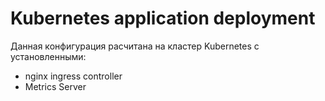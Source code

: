 # Kubernetes application deployment
Данная конфигурация расчитана на кластер Kubernetes с установленными:
- nginx ingress controller
- Metrics Server